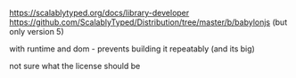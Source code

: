 https://scalablytyped.org/docs/library-developer
https://github.com/ScalablyTyped/Distribution/tree/master/b/babylonjs (but only version 5)

with runtime and dom - prevents building it repeatably (and its big)

not sure what the license should be